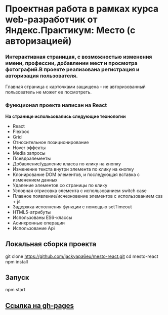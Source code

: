  # Проектная работа в рамках курса web-разработчик от Яндекс.Практикум: Место (с авторизацией)

### Интерактивная страницая, с возможностью изменения имени, профессии, добавлении мест и просмотра фотографий.В проекте реализована регистрация и авторизация пользователя.  
Главная страница с карточками защищена - не авторизованный пользователь не может ее посмотреть. 
### Функционал проекта написан на React

**На странице использовались следующие технологии**

* React
* Flexbox
* Grid
* Относительное позиционирование
* Hover эффекты
* Media запросы
* Псевдоэлементы
* Добавление/удаление класса по клику на кнопку
* Изменение текста внутри элемента по клику на кнопку
* Клонирование DOM элементов, и последующая вставка с изменением данных
* Удаление элементов со страницы по клику
* Условная отрисовка элемента с использованием switch case
* Плавное появление/исчезновение элементов с использованием css + js
* Задержка исполнения функции с помощью setTimeout
* HTML5-атрибуты
* Использованы ES6-классы
* Асинхронные операции
* Использование Api

## Локальная сборка проекта
git clone https://github.com/jackyapa6eu/mesto-react.git
cd mesto-react
npm install  

## Запуск  
npm start  

## [Ссылка на gh-pages](https://jackyapa6eu.github.io/react-mesto-auth/)
